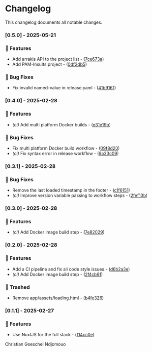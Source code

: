 # Changelog

This changelog documents all notable changes.

### [0.5.0] - 2025-05-21

### 🚀 Features

- Add arrakis API to the project list - ([7ce673a](https://gitea.christiangoeschel.com/christiangoeschel/portfolio/commit/7ce673a15017cee9d2c08ed4f4f7fcd64ddb3b25))
- Add PAM-Insults project - ([0df2db5](https://gitea.christiangoeschel.com/christiangoeschel/portfolio/commit/0df2db5ea42e97d9ced6184ca86ad9cd4a8b6f44))

### 🐛 Bug Fixes

- Fix invalid named-value in release.yaml - ([41b9161](https://gitea.christiangoeschel.com/christiangoeschel/portfolio/commit/41b9161f0b62ae9ca5c9e565bcaea5173fd8b298))

### [0.4.0] - 2025-02-28

### 🚀 Features

- *(ci)* Add multi platform Docker builds - ([e31e19b](https://gitea.christiangoeschel.com/christiangoeschel/portfolio/commit/e31e19ba616d4a358dc9ba7e69abe13297e48697))

### 🐛 Bug Fixes

- Fix multi platform Docker build workflow - ([09f8d20](https://gitea.christiangoeschel.com/christiangoeschel/portfolio/commit/09f8d20eb2ee1f80def3503a9a94d0f1825b6390))
- *(ci)* Fix syntax error in release workflow - ([6a33c09](https://gitea.christiangoeschel.com/christiangoeschel/portfolio/commit/6a33c09ff5e22fe419cfef5c1d8027304570c110))

### [0.3.1] - 2025-02-28

### 🐛 Bug Fixes

- Remove the last loaded timestamp in the footer - ([c1f6151](https://gitea.christiangoeschel.com/christiangoeschel/portfolio/commit/c1f6151d20da716c6b78d98df392950ae2af9301))
- *(ci)* Improve version variable passing to workflow steps - ([2fef13b](https://gitea.christiangoeschel.com/christiangoeschel/portfolio/commit/2fef13bba6c986512325c607b9d5031183c84b63))

### [0.3.0] - 2025-02-28

### 🚀 Features

- *(ci)* Add Docker image build step - ([7e82029](https://gitea.christiangoeschel.com/christiangoeschel/portfolio/commit/7e8202956535cf37f4cd310ff923b45739ad6c93))

### [0.2.0] - 2025-02-28

### 🚀 Features

- Add a CI pipeline and fix all code style issues - ([d6b2a3e](https://gitea.christiangoeschel.com/christiangoeschel/portfolio/commit/d6b2a3e6d9ece751f3beee66ebd368301408ce56))
- *(ci)* Add Docker image build step - ([2f4cb61](https://gitea.christiangoeschel.com/christiangoeschel/portfolio/commit/2f4cb610c8e4622723e1c0e77311e969494cbefb))

### 🚮 Trashed

- Remove app/assets/loading.html - ([b4fe326](https://gitea.christiangoeschel.com/christiangoeschel/portfolio/commit/b4fe326dd1874fd1232fc4be2ab4902d27c12ed0))

### [0.1.1] - 2025-02-27

### 🚀 Features

- Use NuxtJS for the full stack - ([f14cc0e](https://gitea.christiangoeschel.com/christiangoeschel/portfolio/commit/f14cc0ef715cf664d50ff62fe73220d819955724))



Christian Goeschel Ndjomouo

